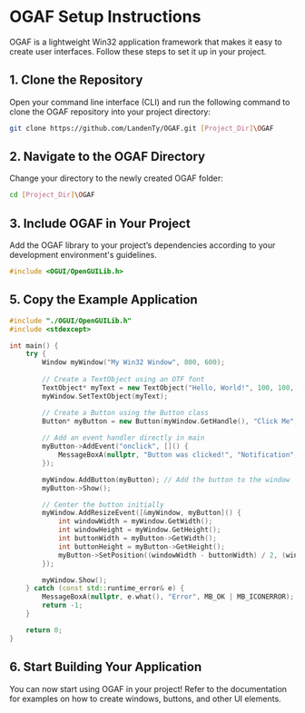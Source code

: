 # OGAF Setup Instructions

OGAF is a lightweight Win32 application framework that makes it easy to create user interfaces. Follow these steps to set it up in your project.

## 1. Clone the Repository

Open your command line interface (CLI) and run the following command to clone the OGAF repository into your project directory:

```bash
git clone https://github.com/LandenTy/OGAF.git [Project_Dir]\OGAF
```

## 2. Navigate to the OGAF Directory

Change your directory to the newly created OGAF folder:

```bash
cd [Project_Dir]\OGAF
```

## 3. Include OGAF in Your Project

Add the OGAF library to your project’s dependencies according to your development environment's guidelines.

```cpp
#include <OGUI/OpenGUILib.h>
```

## 5. Copy the Example Application

```cpp
#include "./OGUI/OpenGUILib.h"
#include <stdexcept>

int main() {
    try {
        Window myWindow("My Win32 Window", 800, 600);
        
        // Create a TextObject using an OTF font
        TextObject* myText = new TextObject("Hello, World!", 100, 100, 24, "./Fonts/AutumnFlowers.otf", true);
        myWindow.SetTextObject(myText);

        // Create a Button using the Button class
        Button* myButton = new Button(myWindow.GetHandle(), "Click Me", 50, 100, 100, 50);
        
        // Add an event handler directly in main
        myButton->AddEvent("onclick", []() {
            MessageBoxA(nullptr, "Button was clicked!", "Notification", MB_OK | MB_ICONINFORMATION);
        });

        myWindow.AddButton(myButton); // Add the button to the window
        myButton->Show();

        // Center the button initially
        myWindow.AddResizeEvent([&myWindow, myButton]() {
            int windowWidth = myWindow.GetWidth();
            int windowHeight = myWindow.GetHeight();
            int buttonWidth = myButton->GetWidth();
            int buttonHeight = myButton->GetHeight();
            myButton->SetPosition((windowWidth - buttonWidth) / 2, (windowHeight - buttonHeight) / 2);
        });

        myWindow.Show();
    } catch (const std::runtime_error& e) {
        MessageBoxA(nullptr, e.what(), "Error", MB_OK | MB_ICONERROR);
        return -1;
    }

    return 0;
}
```

## 6. Start Building Your Application

You can now start using OGAF in your project! Refer to the documentation for examples on how to create windows, buttons, and other UI elements.
